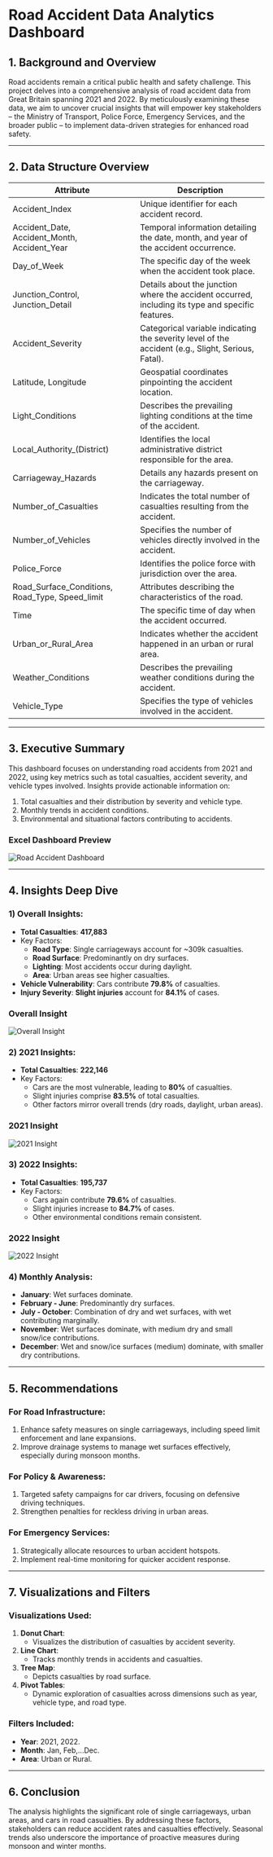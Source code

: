 # Road Accident Data Analytics Dashboard

## 1. Background and Overview
Road accidents remain a critical public health and safety challenge. This project delves into a comprehensive analysis of road accident data from Great Britain spanning 2021 and 2022. By meticulously examining these data, we aim to uncover crucial insights that will empower key stakeholders – the Ministry of Transport, Police Force, Emergency Services, and the broader public – to implement data-driven strategies for enhanced road safety.

---

## 2. Data Structure Overview

| Attribute | Description |
|---|---|
| Accident_Index | Unique identifier for each accident record. |
| Accident_Date, Accident_Month, Accident_Year | Temporal information detailing the date, month, and year of the accident occurrence. |
| Day_of_Week | The specific day of the week when the accident took place. |
| Junction_Control, Junction_Detail | Details about the junction where the accident occurred, including its type and specific features. | 
| Accident_Severity | Categorical variable indicating the severity level of the accident (e.g., Slight, Serious, Fatal). |
| Latitude, Longitude | Geospatial coordinates pinpointing the accident location. |
| Light_Conditions | Describes the prevailing lighting conditions at the time of the accident. |
| Local_Authority_(District) | Identifies the local administrative district responsible for the area. |
| Carriageway_Hazards | Details any hazards present on the carriageway. |
| Number_of_Casualties | Indicates the total number of casualties resulting from the accident. |
| Number_of_Vehicles | Specifies the number of vehicles directly involved in the accident. |
| Police_Force | Identifies the police force with jurisdiction over the area. |
| Road_Surface_Conditions, Road_Type, Speed_limit | Attributes describing the characteristics of the road. |
| Time | The specific time of day when the accident occurred. |
| Urban_or_Rural_Area | Indicates whether the accident happened in an urban or rural area. |
| Weather_Conditions | Describes the prevailing weather conditions during the accident. |
| Vehicle_Type | Specifies the type of vehicles involved in the accident. |

---

## 3. Executive Summary
This dashboard focuses on understanding road accidents from 2021 and 2022, using key metrics such as total casualties, accident severity, and vehicle types involved. Insights provide actionable information on:
1. Total casualties and their distribution by severity and vehicle type.
2. Monthly trends in accident conditions.
3. Environmental and situational factors contributing to accidents.

### Excel Dashboard Preview
![Road Accident Dashboard](images-road-accident-analysis/full-excel-dashboard-preview.png)

---

## 4. Insights Deep Dive
### **1) Overall Insights**:
- **Total Casualties**: **417,883**
- Key Factors:
  - **Road Type**: Single carriageways account for ~309k casualties.
  - **Road Surface**: Predominantly on dry surfaces.
  - **Lighting**: Most accidents occur during daylight.
  - **Area**: Urban areas see higher casualties.
- **Vehicle Vulnerability**: Cars contribute **79.8%** of casualties.
- **Injury Severity**: **Slight injuries** account for **84.1%** of cases.

### Overall Insight
![Overall Insight](images-road-accident-analysis/Overall-preview.png)

### **2) 2021 Insights**:
- **Total Casualties**: **222,146**
- Key Factors:
  - Cars are the most vulnerable, leading to **80%** of casualties.
  - Slight injuries comprise **83.5%** of total casualties.
  - Other factors mirror overall trends (dry roads, daylight, urban areas).

### 2021 Insight
![2021 Insight](images-road-accident-analysis/2021-insights.png)

### **3) 2022 Insights**:
- **Total Casualties**: **195,737**
- Key Factors:
  - Cars again contribute **79.6%** of casualties.
  - Slight injuries increase to **84.7%** of cases.
  - Other environmental conditions remain consistent.

### 2022 Insight
![2022 Insight](images-road-accident-analysis/2022-insights.png)

### **4) Monthly Analysis**:
- **January**: Wet surfaces dominate.
- **February - June**: Predominantly dry surfaces.
- **July - October**: Combination of dry and wet surfaces, with wet contributing marginally.
- **November**: Wet surfaces dominate, with medium dry and small snow/ice contributions.
- **December**: Wet and snow/ice surfaces (medium) dominate, with smaller dry contributions.

---

## 5. Recommendations
### **For Road Infrastructure**:
1. Enhance safety measures on single carriageways, including speed limit enforcement and lane expansions.
2. Improve drainage systems to manage wet surfaces effectively, especially during monsoon months.

### **For Policy & Awareness**:
1. Targeted safety campaigns for car drivers, focusing on defensive driving techniques.
2. Strengthen penalties for reckless driving in urban areas.

### **For Emergency Services**:
1. Strategically allocate resources to urban accident hotspots.
2. Implement real-time monitoring for quicker accident response.

---

## 7. Visualizations and Filters
### **Visualizations Used**:
1. **Donut Chart**:
   - Visualizes the distribution of casualties by accident severity.
2. **Line Chart**:
   - Tracks monthly trends in accidents and casualties.
3. **Tree Map**:
   - Depicts casualties by road surface.
4. **Pivot Tables**:
   - Dynamic exploration of casualties across dimensions such as year, vehicle type, and road type.

### **Filters Included**:
- **Year**: 2021, 2022.
- **Month**: Jan, Feb,...Dec.
- **Area**: Urban or Rural.

---

## 6. Conclusion
The analysis highlights the significant role of single carriageways, urban areas, and cars in road casualties. By addressing these factors, stakeholders can reduce accident rates and casualties effectively. Seasonal trends also underscore the importance of proactive measures during monsoon and winter months.
